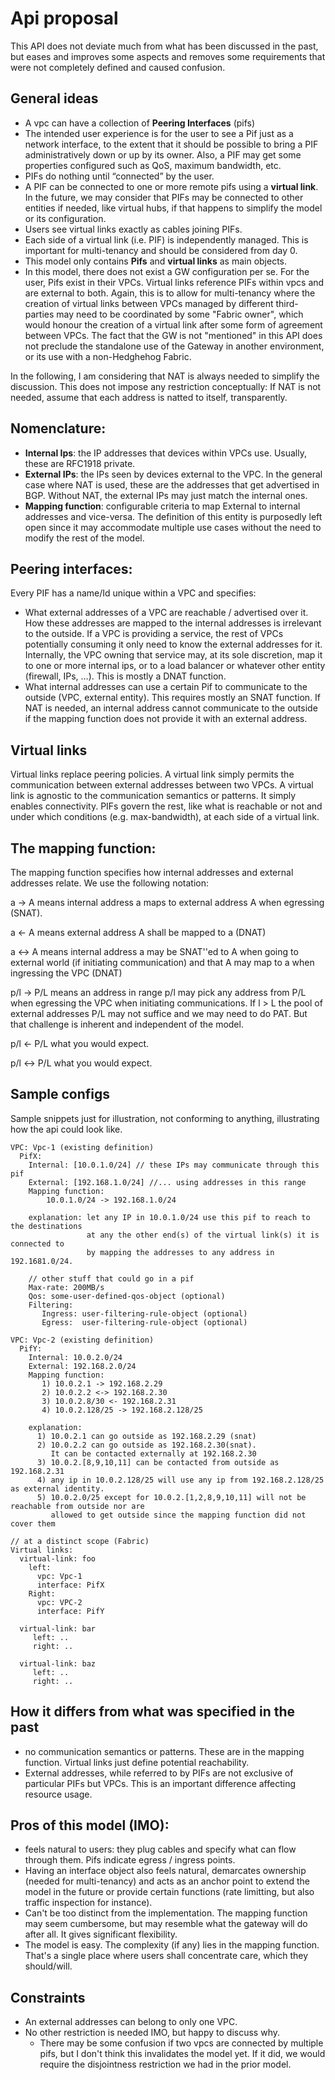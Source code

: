 # Api proposal

This API does not deviate much from what has been discussed in the past, but eases and improves some aspects and removes some requirements that were not completely defined and caused confusion.

## General ideas
* A vpc can have a collection of **Peering Interfaces** (pifs)
* The intended user experience is for the user to see a Pif just as a network interface, to the extent that it should be possible to bring a PIF administratively down or up by its owner. Also, a PIF may get some properties configured such as QoS, maximum bandwidth, etc.
* PIFs do nothing until “connected” by the user.
* A PIF can be connected to one or more remote pifs using a **virtual link**. In the future, we may consider that PIFs may be connected to other entities if needed, like virtual hubs, if that happens to simplify the model or its configuration.
* Users see virtual links exactly as cables joining PIFs.
* Each side of a virtual link (i.e. PIF) is independently managed. This is important for multi-tenancy and should be considered from day 0.
* This model only contains **Pifs** and **virtual links** as main objects.
* In this model, there does not exist a GW configuration per se. For the user, Pifs exist in their VPCs. Virtual links reference PIFs within vpcs and are external to both. Again, this is to allow for multi-tenancy where the creation of virtual links between VPCs managed by different third-parties may need to be coordinated by some "Fabric owner", which would honour the creation of a virtual link after some form of agreement between VPCs. The fact that the GW is not "mentioned" in this API does not preclude the standalone use of the Gateway in another environment, or its use with a non-Hedghehog Fabric.

In the following, I am considering that NAT is always needed to simplify the discussion. This does not impose any restriction conceptually: If NAT is not needed, assume that each address is natted to itself, transparently.

## Nomenclature:
* **Internal Ips**: the IP addresses that devices within VPCs use. Usually, these are RFC1918 private.
* **External IPs**: the IPs seen by devices external to the VPC. In the general case where NAT is used, these are the addresses that get advertised in BGP. Without NAT, the external IPs may just match the internal ones.
* **Mapping function**: configurable criteria to map External to internal addresses and vice-versa. The definition of this entity is purposedly left open since it may accommodate multiple use cases without the need to modify the rest of the model.

## Peering interfaces:

Every PIF has a name/Id unique within a VPC and specifies:

* What external addresses of a VPC are reachable / advertised over it. How these addresses are mapped to the internal addresses is irrelevant to the outside. If a VPC is providing a service, the rest of VPCs potentially consuming it only need to know the external addresses for it. Internally, the VPC owning that service may, at its sole discretion, map it to one or more internal ips, or to a load balancer or whatever other entity (firewall, IPs, …). This is mostly a DNAT function.
* What internal addresses can use a certain Pif to communicate to the outside (VPC, external entity). This requires mostly an SNAT function. If NAT is needed, an internal address cannot communicate to the outside if the mapping function does not provide it with an external address.

## Virtual links
Virtual links replace peering policies. A virtual link simply permits the communication between external addresses between two VPCs. A virtual link is agnostic to the communication semantics or patterns. It simply enables connectivity. PIFs govern the rest, like what is reachable or not and under which conditions (e.g. max-bandwidth), at each side of a virtual link.

## The mapping function:
The mapping function specifies how internal addresses and external addresses relate. We use the following notation:

a -> A means internal address a maps to external address A when egressing (SNAT).

a <- A means external address A shall be mapped to a (DNAT)

a <-> A means internal address a may be SNAT''ed to A when going to external world (if initiating communication) and that A may map to a when ingressing the VPC (DNAT)

p/l -> P/L means an address in range p/l may pick any address from P/L when egressing the VPC when initiating communications. If l > L the pool of external addresses P/L may not suffice and we may need to do PAT. But that challenge is inherent and independent of the model.

p/l <- P/L what you would expect.

p/l <-> P/L what you would expect.

## Sample configs
Sample snippets just for illustration, not conforming to anything, illustrating how the api could look like.
```
VPC: Vpc-1 (existing definition)
  PifX:
    Internal: [10.0.1.0/24] // these IPs may communicate through this pif
    External: [192.168.1.0/24] //... using addresses in this range
    Mapping function:  
		10.0.1.0/24 -> 192.168.1.0/24

    explanation: let any IP in 10.0.1.0/24 use this pif to reach to the destinations 
                 at any the other end(s) of the virtual link(s) it is connected to 
                 by mapping the addresses to any address in 192.1681.0/24.

    // other stuff that could go in a pif
    Max-rate: 200MB/s
    Qos: some-user-defined-qos-object (optional)
    Filtering:
       Ingress: user-filtering-rule-object (optional)
       Egress:  user-filtering-rule-object (optional)

VPC: Vpc-2 (existing definition)
  PifY:
    Internal: 10.0.2.0/24
    External: 192.168.2.0/24
    Mapping function: 
       1) 10.0.2.1 -> 192.168.2.29
       2) 10.0.2.2 <-> 192.168.2.30
       3) 10.0.2.8/30 <- 192.168.2.31
       4) 10.0.2.128/25 -> 192.168.2.128/25

	explanation:
      1) 10.0.2.1 can go outside as 192.168.2.29 (snat)
      2) 10.0.2.2 can go outside as 192.168.2.30(snat). 
         It can be contacted externally at 192.168.2.30
      3) 10.0.2.[8,9,10,11] can be contacted from outside as 192.168.2.31
      4) any ip in 10.0.2.128/25 will use any ip from 192.168.2.128/25 as external identity.
      5) 10.0.2.0/25 except for 10.0.2.[1,2,8,9,10,11] will not be reachable from outside nor are 
         allowed to get outside since the mapping function did not cover them

// at a distinct scope (Fabric)
Virtual links:
  virtual-link: foo
    left: 
      vpc: Vpc-1
      interface: PifX
    Right: 
      vpc: VPC-2
      interface: PifY

  virtual-link: bar
     left: ..
     right: ..

  virtual-link: baz
     left: ..
     right: ..
```



## How it differs from what was specified in the past
* no communication semantics or patterns. These are in the mapping function. Virtual links just define potential reachability.
* External addresses, while referred to by PIFs are not exclusive of  particular PIFs but VPCs. This is an important difference affecting resource usage.

## Pros of this model (IMO):
* feels natural to users: they plug cables and specify what can flow through them. Pifs indicate egress / ingress points.
* Having an interface object also feels natural, demarcates ownership (needed for multi-tenancy) and acts as an anchor point to extend the model in the future or provide certain functions (rate limitting, but also traffic inspection for instance).
* Can't be too distinct from the implementation. The mapping function may seem cumbersome, but may resemble what the gateway will do after all. It gives significant flexibility.
* The model is easy. The complexity (if any) lies in the mapping function. That's a single place where users shall concentrate care, which they should/will.

## Constraints
* An external addresses can belong to only one VPC.
* No other restriction is needed IMO, but happy to discuss why.
   * There may be some confusion if two vpcs are connected by multiple pifs, but I don't think this invalidates the model yet. If it did, we would require the disjointness restriction we had in the prior model.
  

